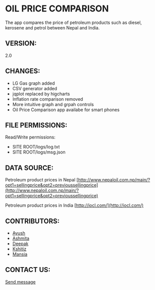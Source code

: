 OIL PRICE COMPARISON
====================

The app compares the price of petroleum products such as diesel, kerosene and petrol between Nepal and India.


VERSION:
--------
2.0


CHANGES:
--------
* LG Gas graph added
* CSV generator added
* jqplot replaced by higcharts
* Inflation rate comparison removed
* More intuitive graph and grpah controls
* Oil Price Comparison app availabe for smart phones


FILE PERMISSIONS:
-----------------

Read/Write permissions:
* SITE ROOT/logs/log.txt
* SITE ROOT/logs/msg.json


DATA SOURCE:
------------

Petroleum product prices in Nepal
[http://www.nepaloil.com.np/main/?opt1=sellingprice&opt2=previoussellingprice](http://www.nepaloil.com.np/main/?opt1=sellingprice&opt2=previoussellingprice)

Petroleum product prices in India
[http://iocl.com/](http://iocl.com/)


CONTRIBUTORS:
-------------
* [Ayush](http://about.me/ayushmaharjan)
* [Ashmita](http://about.me/mishraashmita)
* [Deepak](http://about.me/deepsadhi)
* [Kshitiz]()
* [Mansia]()


CONTACT US:
-----------
[Send message](https://docs.google.com/forms/d/1bb0juZ34QkSG7zBhnDjhMqDLh3GTNHWObJE8dbypqLw/viewform)

